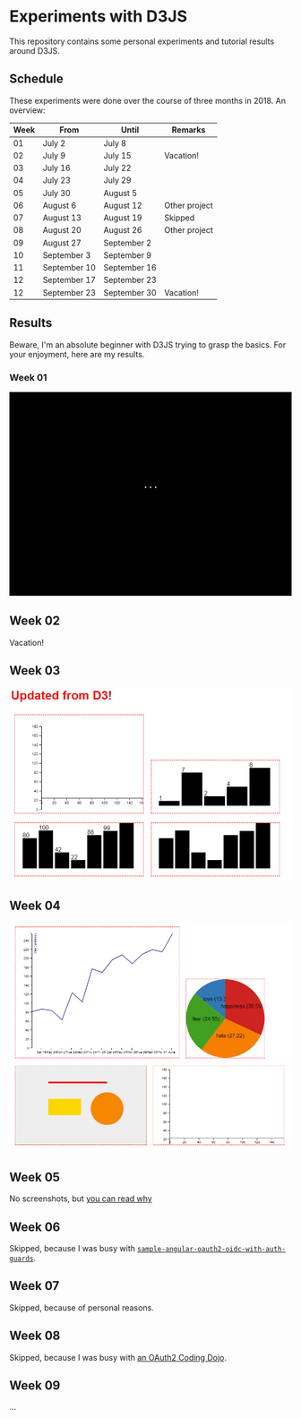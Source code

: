 # Experiments with D3JS

This repository contains some personal experiments and tutorial results around D3JS.

## Schedule

These experiments were done over the course of three months in 2018. An overview:

| Week | From         | Until        | Remarks       |
|------|--------------|--------------|---------------|
| 01   | July 2       | July 8       |               |
| 02   | July 9       | July 15      | Vacation!     |
| 03   | July 16      | July 22      |               |
| 04   | July 23      | July 29      |               |
| 05   | July 30      | August 5     |               |
| 06   | August 6     | August 12    | Other project |
| 07   | August 13    | August 19    | Skipped       |
| 08   | August 20    | August 26    | Other project |
| 09   | August 27    | September 2  |               |
| 10   | September 3  | September 9  |               |
| 11   | September 10 | September 16 |               |
| 12   | September 17 | September 23 |               |
| 12   | September 23 | September 30 | Vacation!     |

## Results

Beware, I'm an absolute beginner with D3JS trying to grasp the basics.
For your enjoyment, here are my results.

### Week 01

![week-01/demo-week-01.gif](week-01/demo-week-01.gif)

## Week 02

Vacation!

## Week 03

![week-03/demo-week-03.png](week-03/demo-week-03.png)

## Week 04

![week-04/demo-week-04.png](week-04/demo-week-04.png)

## Week 05

No screenshots, but [you can read why](week-05)

## Week 06

Skipped, because I was busy with [`sample-angular-oauth2-oidc-with-auth-guards`](https://github.com/jeroenheijmans/sample-angular-oauth2-oidc-with-auth-guards).

## Week 07

Skipped, because of personal reasons.

## Week 08

Skipped, because I was busy with [an OAuth2 Coding Dojo](https://github.com/jeroenheijmans/coding-dojo-implicit-flow).

## Week 09

...
